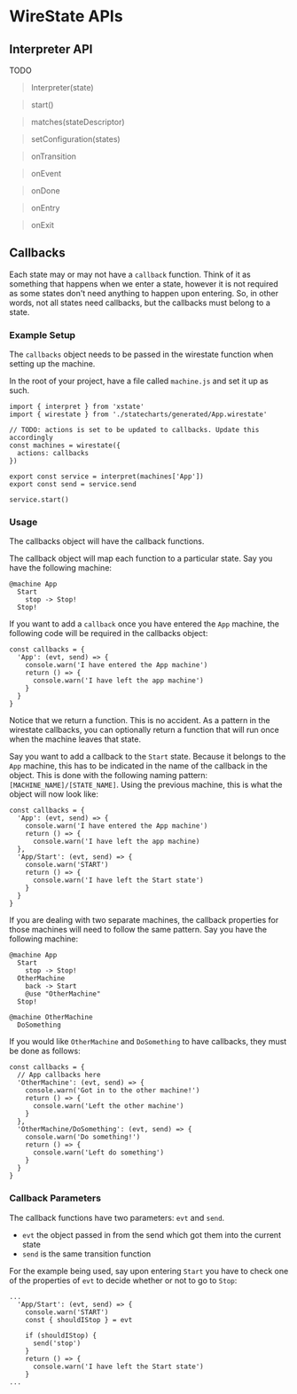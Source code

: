 # WireState APIs

## Interpreter API

TODO

> Interpreter(state)

> start()

> matches(stateDescriptor)

> setConfiguration(states)

> onTransition

> onEvent

> onDone

> onEntry

> onExit

## Callbacks

Each state may or may not have a `callback` function.
Think of it as something that happens when we enter a state, however it is not required as some states don't need anything to happen upon entering. So, in other words, not all states need callbacks, but the callbacks must belong to a state.

### Example Setup

The `callbacks` object needs to be passed in the wirestate function when setting up the machine.

In the root of your project, have a file called `machine.js` and set it up as such.

```
import { interpret } from 'xstate'
import { wirestate } from './statecharts/generated/App.wirestate'

// TODO: actions is set to be updated to callbacks. Update this accordingly
const machines = wirestate({
  actions: callbacks
})

export const service = interpret(machines['App'])
export const send = service.send

service.start()
```

### Usage

The callbacks object will have the callback functions.

The callback object will map each function to a particular state. Say you have the following machine:

```
@machine App
  Start
    stop -> Stop!
  Stop!
```

If you want to add a `callback` once you have entered the `App` machine, the following code will be required in the callbacks object:

```
const callbacks = {
  'App': (evt, send) => {
    console.warn('I have entered the App machine')
    return () => {
      console.warn('I have left the app machine')
    }
  }
}
```

Notice that we return a function. This is no accident. As a pattern in the wirestate callbacks, you can optionally return a function that will run once when the machine leaves that state.

Say you want to add a callback to the `Start` state. Because it belongs to the `App` machine, this has to be indicated in the name of the callback in the object. This is done with the following naming pattern: `[MACHINE_NAME]/[STATE_NAME]`. Using the previous machine, this is what the object will now look like:

```
const callbacks = {
  'App': (evt, send) => {
    console.warn('I have entered the App machine')
    return () => {
      console.warn('I have left the app machine)
  },
  'App/Start': (evt, send) => {
    console.warn('START')
    return () => {
      console.warn('I have left the Start state')
    }
  }
}
```

If you are dealing with two separate machines, the callback properties for those machines will need to follow the same pattern.
Say you have the following machine:

```
@machine App
  Start
    stop -> Stop!
  OtherMachine
    back -> Start
    @use "OtherMachine"
  Stop!

@machine OtherMachine
  DoSomething
```

If you would like `OtherMachine` and `DoSomething` to have callbacks, they must be done as follows:

```
const callbacks = {
  // App callbacks here
  'OtherMachine': (evt, send) => {
    console.warn('Got in to the other machine!')
    return () => {
      console.warn('Left the other machine')
    }
  },
  'OtherMachine/DoSomething': (evt, send) => {
    console.warn('Do something!')
    return () => {
      console.warn('Left do something')
    }
  }
}
```

### Callback Parameters

The callback functions have two parameters: `evt` and `send`.

- `evt` the object passed in from the send which got them into the current state
- `send` is the same transition function

For the example being used, say upon entering `Start` you have to check one of the properties of `evt` to decide whether or not to go to `Stop`:

```
...
  'App/Start': (evt, send) => {
    console.warn('START')
    const { shouldIStop } = evt

    if (shouldIStop) {
      send('stop')
    }
    return () => {
      console.warn('I have left the Start state')
    }
...
```

